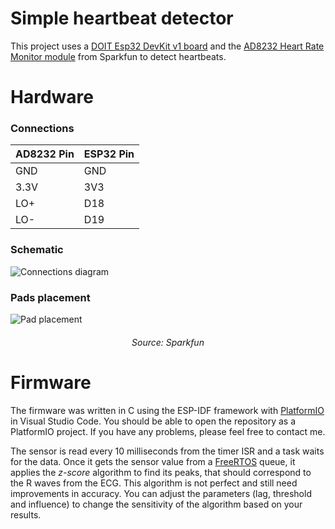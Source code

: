 
# Simple heartbeat detector
This project uses a [DOIT Esp32 DevKit v1 board](https://docs.zerynth.com/latest/reference/boards/doit_esp32/docs/) and the [AD8232 Heart Rate Monitor module](https://www.sparkfun.com/products/12650?_ga=2.125800706.943048900.1602183273-943862590.1599672290) from Sparkfun to detect heartbeats.
# Hardware
### Connections
| AD8232 Pin | ESP32 Pin |
|--|--|
| GND | GND |
| 3.3V| 3V3 |
| LO+| D18 |
| LO-| D19 |

### Schematic
![Connections diagram](https://i.imgur.com/F4L8DsZ.png)

### Pads placement
![Pad placement](https://cdn.sparkfun.com/r/600-600/assets/learn_tutorials/2/5/0/body.png)
<center><h6>Source: Sparkfun </h6></center>

# Firmware
The firmware was written in C using the ESP-IDF framework with [PlatformIO](https://platformio.org/) in Visual Studio Code. You should be able to open the repository as a PlatformIO project. If you have any problems, please feel free to contact me.
 
The sensor is read every 10 milliseconds from the timer ISR and a task waits for the data. Once it gets the sensor value from a [FreeRTOS](https://www.freertos.org/) queue, it applies the _z-score_ algorithm to find its peaks, that should correspond to the R waves from the ECG. This algorithm is not perfect and still need improvements in accuracy. You can adjust the parameters (lag, threshold and influence) to change the sensitivity of the algorithm based on your results.